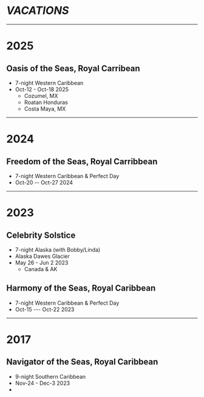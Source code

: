 # *VACATIONS*
---
# 2025 
## Oasis of the Seas, Royal Carribean
* 7-night Western Caribbean
* Oct-12 - Oct-18 2025
  * Cozumel, MX
  * Roatan Honduras
  * Costa Maya, MX
  
---
# 2024
## Freedom of the Seas, Royal Carribbean
* 7-night Western Caribbean & Perfect Day
* Oct-20 -- Oct-27 2024

---
# 2023
## Celebrity Solstice
* 7-night Alaska (with Bobby/Linda)
* Alaska Dawes Glacier
* May 26 - Jun 2 2023
  * Canada & AK

## Harmony of the Seas, Royal Caribbean
* 7-night Western Caribbean & Perfect Day
* Oct-15 --- Oct-22 2023

---
# 2017
## Navigator of the Seas, Royal Caribbean
* 9-night Southern Caribbean
* Nov-24 - Dec-3 2023
* 



